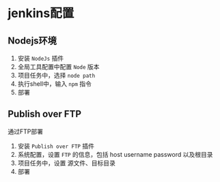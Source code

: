 # jenkins配置

## Nodejs环境

1. 安装 `NodeJs` 插件
2. 全局工具配置中配置 `Node` 版本
3. 项目任务中，选择 `node path`
4. 执行shell中，输入 `npm` 指令
5. 部署


## Publish over FTP

通过FTP部署

1. 安装 `Publish over FTP` 插件
2. 系统配置，设置 `FTP` 的信息，包括 host username password 以及根目录
3. 项目任务中，设置 源文件、目标目录
4. 部署